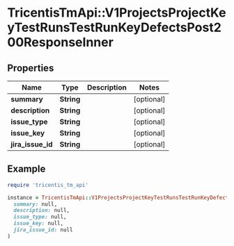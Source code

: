 # TricentisTmApi::V1ProjectsProjectKeyTestRunsTestRunKeyDefectsPost200ResponseInner

## Properties

| Name | Type | Description | Notes |
| ---- | ---- | ----------- | ----- |
| **summary** | **String** |  | [optional] |
| **description** | **String** |  | [optional] |
| **issue_type** | **String** |  | [optional] |
| **issue_key** | **String** |  | [optional] |
| **jira_issue_id** | **String** |  | [optional] |

## Example

```ruby
require 'tricentis_tm_api'

instance = TricentisTmApi::V1ProjectsProjectKeyTestRunsTestRunKeyDefectsPost200ResponseInner.new(
  summary: null,
  description: null,
  issue_type: null,
  issue_key: null,
  jira_issue_id: null
)
```

